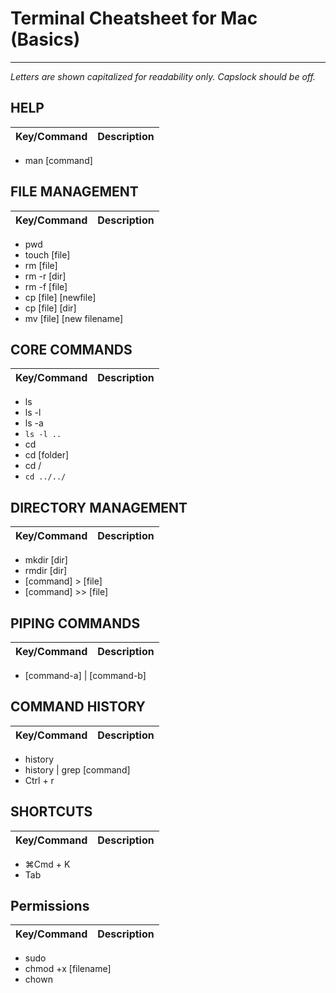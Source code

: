 # Terminal Cheatsheet for Mac (Basics)

------------

_Letters are shown capitalized for readability only._  _Capslock should be off._
## HELP

| Key/Command | Description |
| ----------- | ----------- |
* man [command]

## FILE MANAGEMENT

| Key/Command | Description |
| ----------- | ----------- |
* pwd
* touch [file]
* rm [file]
* rm -r [dir]
* rm -f [file]
* cp [file] [newfile]
* cp [file] [dir]
* mv [file] [new filename]

## CORE COMMANDS

| Key/Command | Description |
| ----------- | ----------- |
* ls
* ls -l
* ls -a
* `ls -l ..`
* cd
* cd [folder]
* cd /  
* `cd ../../`

## DIRECTORY MANAGEMENT

| Key/Command | Description |
| ----------- | ----------- |
* mkdir [dir]
* rmdir [dir]
* [command] > [file]
* [command] >> [file]

## PIPING COMMANDS

| Key/Command | Description |
| ----------- | ----------- |
* [command-a] \| [command-b]

## COMMAND HISTORY

| Key/Command | Description |
| ----------- | ----------- |
* history
* history \| grep [command]
* Ctrl + r

## SHORTCUTS

| Key/Command | Description |
| ----------- | ----------- |
* ⌘Cmd + K
* Tab

## Permissions

| Key/Command | Description |
| ----------- | ----------- |
* sudo
* chmod +x [filename]
* chown
